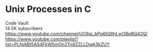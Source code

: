 # Unix Processes in C

Code Vault  
14.5K subscribers  
https://www.youtube.com/channel/UC6qj_bPq6tQ6hLwOBpBQ42Q/  
https://www.youtube.com/playlist?list=PLfqABt5AS4FkW5mOn2Tn9ZZLLDwA3kZUY  

